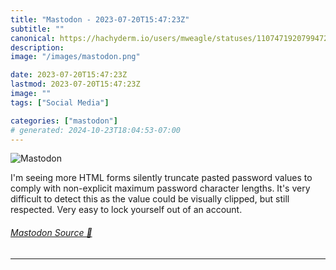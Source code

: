 ```yaml
---
title: "Mastodon - 2023-07-20T15:47:23Z"
subtitle: ""
canonical: https://hachyderm.io/users/mweagle/statuses/110747192079947292
description:
image: "/images/mastodon.png"

date: 2023-07-20T15:47:23Z
lastmod: 2023-07-20T15:47:23Z
image: ""
tags: ["Social Media"]

categories: ["mastodon"]
# generated: 2024-10-23T18:04:53-07:00
---
```

![Mastodon](/images/mastodon.png)

<p>I&#39;m seeing more HTML forms silently truncate pasted password values to comply with non-explicit maximum password character lengths. It&#39;s very difficult to detect this as the value could be visually clipped, but still respected. Very easy to lock yourself out of an account.</p>


###### [Mastodon Source 🐘](https://hachyderm.io/@mweagle/110747192079947292)

___
